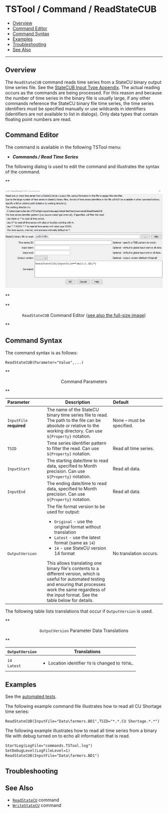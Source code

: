 # TSTool / Command / ReadStateCUB #

*   [Overview](#overview)
*   [Command Editor](#command-editor)
*   [Command Syntax](#command-syntax)
*   [Examples](#examples)
*   [Troubleshooting](#troubleshooting)
*   [See Also](#see-also)

-------------------------

## Overview ##

The `ReadStateCUB` command reads time series from a StateCU binary output time series file.
See the [StateCUB Input Type Appendix](../../datastore-ref/StateCUB/StateCUB.md).
The actual reading occurs as the commands are being processed.
For this reason and because the number of time series in the binary file is usually large,
if any other commands reference the StateCU binary file time series,
the time series identifiers must be specified manually or use wildcards in identifiers
(identifiers are not available to list in dialogs).
Only data types that contain floating point numbers are read.

## Command Editor ##

The command is available in the following TSTool menu:

*   ***Commands / Read Time Series***

The following dialog is used to edit the command and illustrates the syntax of the command.

**<p style="text-align: center;">
![ReadStateCUB](ReadStateCUB.png)
</p>**

**<p style="text-align: center;">
`ReadStateCUB` Command Editor (<a href="../ReadStateCUB.png">see also the full-size image</a>)
</p>**

## Command Syntax ##

The command syntax is as follows:

```text
ReadStateCUB(Parameter="Value",...)
```
**<p style="text-align: center;">
Command Parameters
</p>**

|**Parameter**&nbsp;&nbsp;&nbsp;&nbsp;&nbsp;&nbsp;&nbsp;&nbsp;&nbsp;&nbsp;&nbsp;|**Description**|**Default**&nbsp;&nbsp;&nbsp;&nbsp;&nbsp;&nbsp;&nbsp;&nbsp;&nbsp;&nbsp;&nbsp;&nbsp;&nbsp;&nbsp;&nbsp;&nbsp;&nbsp;&nbsp;&nbsp;&nbsp;&nbsp;&nbsp;&nbsp;&nbsp;&nbsp;&nbsp;&nbsp;|
|--------------|-----------------|-----------------|
|`InputFile`<br>**required**|The name of the StateCU binary time series file to read.  The path to the file can be absolute or relative to the working directory.  Can use `${Property}` notation. |None – must be specified.|
|`TSID`|Time series identifier pattern to filter the read.  Can use `${Property}` notation. |Read all time series. |
|`InputStart`|The starting date/time to read data, specified to Month precision.  Can use `${Property}` notation. |Read all data.|
|`InputEnd`|The ending date/time to read data, specified to Month precision.  Can use `${Property}` notation. |Read all data.|
|`OutputVersion`| The file format version to be used for output:<ul><li>`Original` - use the original format without translation</li><li>`Latest` - use the latest format (same as `14`)</li><li>`14` - use StateCU version 14 format</li></ul>  This allows translating one binary file's contents to a different version, which is useful for automated testing and ensuring that processes work the same regardless of the input format.  See the table below for details. | No translation occurs. |

The following table lists translations that occur if `OutputVersion` is used.

**<p style="text-align: center;">
`OutputVersion` Parameter Data Translations
</p>**

| **`OutputVersion`** | **Translations** |
| -- | -- |
| `14`<br>`Latest` | <ul><li>Location identifier `TO` is changed to `TOTAL`.</li></ul> |

## Examples ##

See the [automated tests](https://github.com/OpenCDSS/cdss-app-tstool-test/tree/master/test/commands/ReadStateCUB).

The following example command file illustrates how to read all CU Shortage time series:

```text
ReadStateCUB(InputFile="Data\farmers.BD1",TSID="*.*.CU Shortage.*.*")
```

The following example illustrates how to read all time series from a binary file with debug turned on to echo all information that is read.  

```text
StartLog(LogFile="commands.TSTool.log")
SetDebugLevel(LogFileLevel=1)
ReadStateCUB(InputFile="Data\farmers.BD1")
```

## Troubleshooting ##

## See Also ##

*   [`ReadStateCU`](../ReadStateCU/ReadStateCU.md) command
*   [`WriteStateCU`](../WriteStateCU/WriteStateCU.md) command
